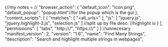 {//my notes = //
  "browser_action": {
    "default_icon": "icon.png",
    "default_popup": "popup.html"//for the popup which is the gui
  },
  "content_scripts": [ {
      "matches": [ "<all_urls>" ],
      "js": [ "jquery.js", "jquery.highlight-3.js", "selection.js" ]
      //split up by file desc:
      //highlight is
   } ],
  "permissions": [
  "tabs", "http://*/*", "https://*/*"
  ]
}
//unnecesary  
"manifest_version": 2,
  "version": "1.6",
  "name": "Find Many Strings",
  "description": "Search and highlight multiple strings in webpages",